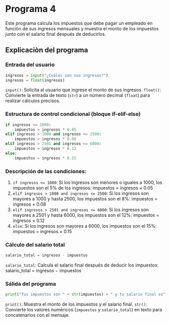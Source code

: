 # Programa 4
Este programa calcula los impuestos que debe pagar un empleado en función de sus ingresos mensuales y muestra el monto de los impuestos junto con el salario final después de deducirlos.
## Explicaciòn del programa 
### Entrada del usuario
```python
ingresos = input("¿Cuáles son sus ingresos?")
ingresos = float(ingresos)
```
`input()`: Solicita al usuario que ingrese el monto de sus ingresos.
`float()`: Convierte la entrada de texto (`str`) a un número decimal (`float`) para realizar cálculos precisos.

### Estructura de control condicional (bloque if-elif-else)
```python
if ingresos <= 1000:
    impuestos = ingresos * 0.05
elif ingresos > 1000 and ingresos <= 2500:
    impuestos = ingresos * 0.08
elif ingresos > 2501 and ingresos <= 6000:
    impuestos = ingresos * 0.12
else:
    impuestos = ingresos * 0.15
```

### Descripción de las condiciones:
1. `if ingresos <= 1000`: Si los ingresos son menores o iguales a 1000, los impuestos son el 5% de los ingresos: impuestos = ingresos × 0.05
2. `elif ingresos > 1000 and ingresos <= 2500`: Si los ingresos son mayores a 1000 y hasta 2500, los impuestos son el 8%: impuestos = ingresos × 0.08
3. `elif ingresos > 2501 and ingresos <= 6000`: Si los ingresos son mayores a 2501 y hasta 6000, los impuestos son el 12%: impuestos = ingresos × 0.12
4. `else`: Si los ingresos son mayores a 6000, los impuestos son el 15%: impuestos = ingresos × 0.15

### Cálculo del salario total
```python
salario_total = ingresos - impuestos
```
`salario_total`: Calcula el salario final después de deducir los impuestos: salario_total = ingresos − impuestos

### Sálida del programa
```python
print("Tus impuestos son " + str(impuestos) + " y tu salario final es" + str(salario_total))
```
`print()`: Muestra el monto de los impuestos y el salario final.
`str()`: Convierte los valores numéricos (`impuestos` y `salario_total`) en texto para concatenarlos con el mensaje.
